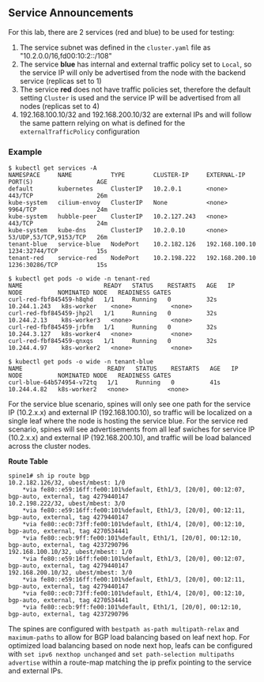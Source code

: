 
## Service Announcements

For this lab, there are 2 services (red and blue) to be used for testing:

1) The service subnet was defined in the ```cluster.yaml``` file as "10.2.0.0/16,fd00:10:2::/108" 
2) The service **blue** has internal and external traffic policy set to ```Local```, so the service IP will only be advertised from the node with the backend service (replicas set to 1)
3) The service **red** does not have traffic policies set, therefore the default setting ```Cluster``` is used and the service IP will be advertised from all nodes (replicas set to 4)
4) 192.168.100.10/32 and 192.168.200.10/32 are external IPs and will follow the same pattern relying on what is defined for the ```externalTrafficPolicy``` configuration

### Example

```
$ kubectl get services -A
NAMESPACE     NAME           TYPE        CLUSTER-IP     EXTERNAL-IP      PORT(S)                  AGE
default       kubernetes     ClusterIP   10.2.0.1       <none>           443/TCP                  26m
kube-system   cilium-envoy   ClusterIP   None           <none>           9964/TCP                 24m
kube-system   hubble-peer    ClusterIP   10.2.127.243   <none>           443/TCP                  24m
kube-system   kube-dns       ClusterIP   10.2.0.10      <none>           53/UDP,53/TCP,9153/TCP   26m
tenant-blue   service-blue   NodePort    10.2.182.126   192.168.100.10   1234:32744/TCP           15s
tenant-red    service-red    NodePort    10.2.198.222   192.168.200.10   1236:30286/TCP           15s

$ kubectl get pods -o wide -n tenant-red
NAME                       READY   STATUS    RESTARTS   AGE   IP             NODE          NOMINATED NODE   READINESS GATES
curl-red-fbf845459-h8qhd   1/1     Running   0          32s   10.244.1.243   k8s-worker    <none>           <none>
curl-red-fbf845459-jhp2l   1/1     Running   0          32s   10.244.2.13    k8s-worker3   <none>           <none>
curl-red-fbf845459-jrbfm   1/1     Running   0          32s   10.244.3.127   k8s-worker4   <none>           <none>
curl-red-fbf845459-qnxqs   1/1     Running   0          32s   10.244.4.97    k8s-worker2   <none>           <none>

$ kubectl get pods -o wide -n tenant-blue
NAME                        READY   STATUS    RESTARTS   AGE   IP            NODE          NOMINATED NODE   READINESS GATES
curl-blue-64b574954-v72tq   1/1     Running   0          41s   10.244.4.82   k8s-worker2   <none>           <none>
```

For the service blue scenario, spines will only see one path for the service IP (10.2.x.x) and external IP (192.168.100.10), so traffic will be localized on a single leaf where the node is hosting the service blue. For the service red scenario, spines will see advertisements from all leaf swiches for service IP (10.2.x.x) and external IP (192.168.200.10), and traffic will be load balanced across the cluster nodes.

**Route Table**

```
spine1# sh ip route bgp 
10.2.182.126/32, ubest/mbest: 1/0
    *via fe80::e59:16ff:fe00:101%default, Eth1/3, [20/0], 00:12:07, bgp-auto, external, tag 4279440147
10.2.198.222/32, ubest/mbest: 3/0
    *via fe80::e59:16ff:fe00:101%default, Eth1/3, [20/0], 00:12:11, bgp-auto, external, tag 4279440147
    *via fe80::ec0:73ff:fe00:101%default, Eth1/4, [20/0], 00:12:10, bgp-auto, external, tag 4270534441
    *via fe80::ecb:9ff:fe00:101%default, Eth1/1, [20/0], 00:12:10, bgp-auto, external, tag 4237290796
192.168.100.10/32, ubest/mbest: 1/0
    *via fe80::e59:16ff:fe00:101%default, Eth1/3, [20/0], 00:12:07, bgp-auto, external, tag 4279440147
192.168.200.10/32, ubest/mbest: 3/0
    *via fe80::e59:16ff:fe00:101%default, Eth1/3, [20/0], 00:12:11, bgp-auto, external, tag 4279440147
    *via fe80::ec0:73ff:fe00:101%default, Eth1/4, [20/0], 00:12:10, bgp-auto, external, tag 4270534441
    *via fe80::ecb:9ff:fe00:101%default, Eth1/1, [20/0], 00:12:10, bgp-auto, external, tag 4237290796
```

The spines are configured with ```bestpath as-path multipath-relax``` and ```maximum-paths``` to allow for BGP load balancing based on leaf next hop. For optimized load balancing based on node next hop, leafs can be configured with ```set ipv6 nexthop unchanged``` and ```set path-selection multipaths advertise``` within a route-map matching the ip prefix pointing to the service and external IPs. 